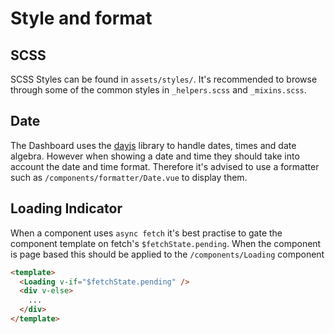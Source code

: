 # Style and format

## SCSS

SCSS Styles can be found in `assets/styles/`. It's recommended to browse through some of the common styles in `_helpers.scss` and `_mixins.scss`.


## Date
The Dashboard uses the [dayjs](https://day.js.org/) library to handle dates, times and date algebra. However when showing a date and time they should take into account the date and time format. Therefore it's advised to use a formatter such as `/components/formatter/Date.vue` to display them.

## Loading Indicator

When a component uses `async fetch` it's best practise to gate the component template on fetch's `$fetchState.pending`. When the component is page based this should be applied to the `/components/Loading` component

```html
<template>
  <Loading v-if="$fetchState.pending" />
  <div v-else>
    ...
  </div>
</template>
```
